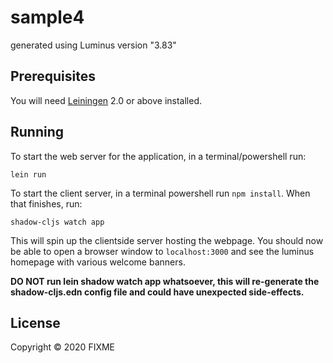# sample4

generated using Luminus version "3.83"


## Prerequisites

You will need [Leiningen][1] 2.0 or above installed.

[1]: https://github.com/technomancy/leiningen

## Running

To start the web server for the application, in a terminal/powershell run:

    lein run 

To start the client server, in a terminal powershell run `npm install`.
When that finishes, run: 
    
    shadow-cljs watch app

This will spin up the clientside server hosting the webpage.
You should now be able to open a browser window to `localhost:3000`
and see the luminus homepage with various welcome banners.

**DO NOT run lein shadow watch app whatsoever, this will re-generate the shadow-cljs.edn
config file and could have unexpected side-effects.**

## License

Copyright © 2020 FIXME
